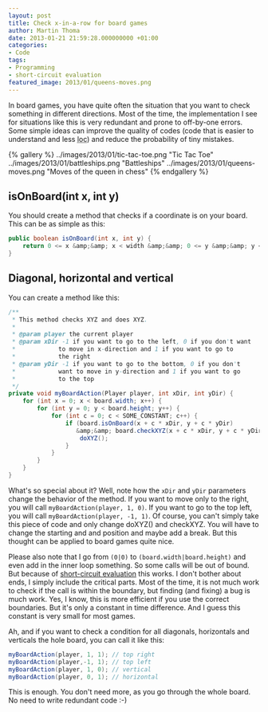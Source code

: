 ```yaml
---
layout: post
title: Check x-in-a-row for board games
author: Martin Thoma
date: 2013-01-21 21:59:28.000000000 +01:00
categories:
- Code
tags:
- Programming
- short-circuit evaluation
featured_image: 2013/01/queens-moves.png
---
```

In board games, you have quite often the situation that you want to check something in different directions. Most of the time, the implementation I see for situations like this is very redundant and prone to off-by-one errors. Some simple ideas can improve the quality of codes (code that is easier to understand and less <abbr title="lines of code">loc</abbr>) and reduce the probability of tiny mistakes.

{% gallery %}
    ../images/2013/01/tic-tac-toe.png   "Tic Tac Toe"
    ../images/2013/01/battleships.png   "Battleships"
    ../images/2013/01/queens-moves.png  "Moves of the queen in chess"
{% endgallery %}

<h2>isOnBoard(int x, int y)</h2>
You should create a method that checks if a coordinate is on your board. This can be as simple as this:

```java
public boolean isOnBoard(int x, int y) {
    return 0 <= x &amp;&amp; x < width &amp;&amp; 0 <= y &amp;&amp; y < height;
}
```

<h2>Diagonal, horizontal and vertical</h2>
You can create a method like this:

```java
/**
 * This method checks XYZ and does XYZ.
 * 
 * @param player the current player
 * @param xDir -1 if you want to go to the left, 0 if you don't want 
 *            to move in x-direction and 1 if you want to go to 
 *            the right
 * @param yDir -1 if you want to go to the bottom, 0 if you don't 
 *            want to move in y-direction and 1 if you want to go 
 *            to the top
 */
private void myBoardAction(Player player, int xDir, int yDir) {
    for (int x = 0; x < board.width; x++) {
        for (int y = 0; y < board.height; y++) {
            for (int c = 0; c < SOME_CONSTANT; c++) {
                if (board.isOnBoard(x + c * xDir, y + c * yDir)
                   &amp;&amp; board.checkXYZ(x + c * xDir, y + c * yDir)) {
                    doXYZ();
                }
            }
        }
    }
}
```

What's so special about it? Well, note how the <code>xDir</code> and <code>yDir</code> parameters change the behavior of the method. If you want to move only to the right, you will call <code>myBoardAction(player, 1, 0)</code>. If you want to go to the top left, you will call <code>myBoardAction(player, -1, 1)</code>. Of course, you can't simply take this piece of code and only change doXYZ() and checkXYZ. You will have to change the starting and and position and maybe add a break. But this thought can be applied to board games quite nice.

Please also note that I go from <code>(0|0)</code> to <code>(board.width|board.height)</code> and even add in the inner loop something. So some calls will be out of bound. But because of <a href="http://en.wikipedia.org/wiki/Short-circuit_evaluation">short-circuit evaluation</a> this works. I don't bother about ends, I simply include the critical parts. Most of the time, it is not much work to check if the call is within the boundary, but finding (and fixing) a bug is much work. Yes, I know, this is more efficient if you use the correct boundaries. But it's only a constant in time difference. And I guess this constant is very small for most games.

Ah, and if you want to check a condition for all diagonals, horizontals and verticals the hole board, you can call it like this:

```java
myBoardAction(player, 1, 1); // top right
myBoardAction(player,-1, 1); // top left
myBoardAction(player, 1, 0); // vertical
myBoardAction(player, 0, 1); // horizontal
```

This is enough. You don't need more, as you go through the whole board. 
No need to write redundant code :-)
